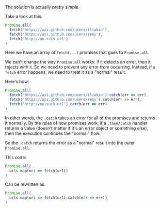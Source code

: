 The solution is actually pretty simple.

Take a look at this:

```js
Promise.all(
  fetch('https://api.github.com/users/iliakan'),
  fetch('https://api.github.com/users/remy'),
  fetch('http://no-such-url')
)
```

Here we have an array of `fetch(...)` promises that goes to `Promise.all`.

We can't change the way `Promise.all` works: if it detects an error, then it rejects with it. So we need to prevent any error from occurring. Instead, if a `fetch` error happens, we need to treat it as a "normal" result.

Here's how:

```js
Promise.all(
  fetch('https://api.github.com/users/iliakan').catch(err => err),
  fetch('https://api.github.com/users/remy').catch(err => err),
  fetch('http://no-such-url').catch(err => err)
)
```

In other words, the `.catch` takes an error for all of the promises and returns it normally. By the rules of how promises work, if a `.then/catch` handler returns a value (doesn't matter if it's an error object or something else), then the execution continues the "normal" flow.

So the `.catch` returns the error as a "normal" result into the outer `Promise.all`.

This code:
```js
Promise.all(
  urls.map(url => fetch(url))
)
```

Can be rewritten as:

```js
Promise.all(
  urls.map(url => fetch(url).catch(err => err))
)
```
